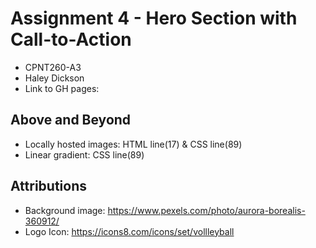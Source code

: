 # Assignment 4 - Hero Section with Call-to-Action
- CPNT260-A3
- Haley Dickson
- Link to GH pages:

## Above and Beyond
- Locally hosted images: HTML line(17) & CSS line(89)
- Linear gradient: CSS line(89)

## Attributions
- Background image: https://www.pexels.com/photo/aurora-borealis-360912/
- Logo Icon: https://icons8.com/icons/set/vollleyball
